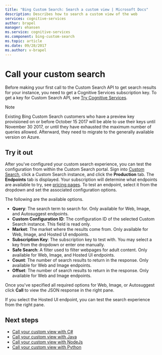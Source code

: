 ```yaml
---
title: "Bing Custom Search: Search a custom view | Microsoft Docs"
description: Describes how to search a custom view of the web
services: cognitive-services
author: brapel
manager: ehansen
ms.service: cognitive-services
ms.component: bing-custom-search
ms.topic: article
ms.date: 09/28/2017
ms.author: v-brapel
---
```


# Call your custom search
Before making your first call to the Custom Search API to get search results for your instance, you need to get a Cognitive Services subscription key. To get a key for Custom Search API, see [Try Cognitive Services](https://azure.microsoft.com/try/cognitive-services/?api=bing-custom-search).

> [!NOTE]
> Existing Bing Custom Search customers who have a preview key provisioned on or before October 15 2017 will be able to use their keys until November 30 2017, or until they have exhausted the maximum number of queries allowed. Afterward, they need to migrate to the generally available version on Azure.

## Try it out
After you've configured your custom search experience, you can test the configuration from within the Custom Search portal. Sign into [Custom Search](https://customsearch.ai), click a Custom Search instance, and click the **Production** tab. The **Endpoints** tab is displayed. Your subscription will determine what endpoints are available to try, see [pricing pages](https://azure.microsoft.com/pricing/details/cognitive-services/bing-custom-search/). To test an endpoint, select it from the dropdown and set the associated configuration options. 

The following are the available options.

- **Query**: The search term to search for. Only available for Web, Image, and Autosuggest endpoints.
- **Custom Configuration ID**: The configuration ID of the selected Custom Search instance. This field is read only.
- **Market**: The market where the results come from. Only available for Web, Image, and Hosted UI endpoints.
- **Subscription Key**: The subscription key to test with. You may select a key from the dropdown or enter one manually.
- **Safe Search**: A filter used to filter webpages for adult content. Only available for Web, Image, and Hosted UI endpoints.
- **Count**: The number of search results to return in the response. Only available for Web and Image endpoints.
- **Offset**: The number of search results to return in the response. Only available for Web and Image endpoints.

Once you've specified all required options for Web, Image, or Autosuggest click **Call** to view the JSON response in the right pane. 

If you select the Hosted UI endpoint, you can test the search experience from the right pane.

## Next steps
- [Call your custom view with C#](./call-endpoint-csharp.md)
- [Call your custom view with Java](./call-endpoint-java.md)
- [Call your custom view with NodeJs](./call-endpoint-nodejs.md)
- [Call your custom view with Python](./call-endpoint-python.md)